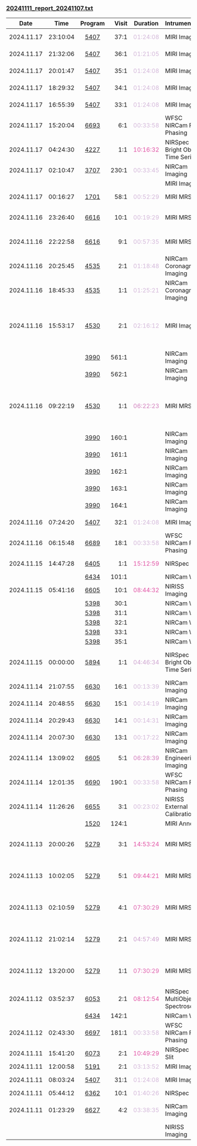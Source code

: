 

### <a href="https://www.stsci.edu/files/live/sites/www/files/home/jwst/science-execution/observing-schedules/_documents/20241111_report_20241107.txt" > 20241111_report_20241107.txt </a>

|  Date  |  Time   | Program | Visit | Duration | Intrument | Target | Keywords | 
| :----: | :-----: | :-----: | ----: | :------: | :-------- | :----- | :------- |
| 2024.11.17 | 23:10:04  | <a href="https://www.stsci.edu/jwst-program-info/program/?program=5407"> 5407 </a> |  37:1  |  <span style="color:#d4b9da;"> 01:24:08 </span>  | MIRI Imaging                          | GOODS-S_new_7                                |  Infrared sources                                 |
| 2024.11.17 | 21:32:06  | <a href="https://www.stsci.edu/jwst-program-info/program/?program=5407"> 5407 </a> |  36:1  |  <span style="color:#d4b9da;"> 01:21:05 </span>  | MIRI Imaging                          | GOODS-S_new_6                                |  Infrared sources                                 |
| 2024.11.17 | 20:01:47  | <a href="https://www.stsci.edu/jwst-program-info/program/?program=5407"> 5407 </a> |  35:1  |  <span style="color:#d4b9da;"> 01:24:08 </span>  | MIRI Imaging                          | GOODS-S_new_5                                |  Infrared sources                                 |
| 2024.11.17 | 18:29:32  | <a href="https://www.stsci.edu/jwst-program-info/program/?program=5407"> 5407 </a> |  34:1  |  <span style="color:#d4b9da;"> 01:24:08 </span>  | MIRI Imaging                          | GOODS-S_new_4                                |  Infrared sources                                 |
| 2024.11.17 | 16:55:39  | <a href="https://www.stsci.edu/jwst-program-info/program/?program=5407"> 5407 </a> |  33:1  |  <span style="color:#d4b9da;"> 01:24:08 </span>  | MIRI Imaging                          | GOODS-S_new_3                                |  Infrared sources                                 |
| 2024.11.17 | 15:20:04  | <a href="https://www.stsci.edu/jwst-program-info/program/?program=6693"> 6693 </a> |   6:1  |  <span style="color:#d4b9da;"> 00:33:58 </span>  | WFSC NIRCam Fine Phasing              | 2MASS-08535528+7034125                       |  Focus test                                       |
| 2024.11.17 | 04:24:30  | <a href="https://www.stsci.edu/jwst-program-info/program/?program=4227"> 4227 </a> |   1:1  |  <span style="color:#e155a6;"> 10:16:32 </span>  | NIRSpec Bright Object Time Series     | TOI-1899                                     |  Exoplanets                                       |
| 2024.11.17 | 02:10:47  | <a href="https://www.stsci.edu/jwst-program-info/program/?program=3707"> 3707 </a> | 230:1  |  <span style="color:#d4b9da;"> 00:33:45 </span>  | NIRCam Imaging                        | NGC1317                                      |  Spiral galaxies                                  |
|  |  |  |   |  |  MIRI Imaging                          | Coordinated Parallel  |   |
| 2024.11.17 | 00:16:27  | <a href="https://www.stsci.edu/jwst-program-info/program/?program=1701"> 1701 </a> |  58:1  |  <span style="color:#d4b9da;"> 00:52:29 </span>  | MIRI MRS IFU   | M-82-BKGD                                    |  Starburst galaxies                               |
| 2024.11.16 | 23:26:40  | <a href="https://www.stsci.edu/jwst-program-info/program/?program=6616"> 6616 </a> |  10:1  |  <span style="color:#d4b9da;"> 00:19:29 </span>  | MIRI MRS IFU   | Clean_North_CVZ_IMA_back                     |  Stray light test,  Telescope/sky background      |
| 2024.11.16 | 22:22:58  | <a href="https://www.stsci.edu/jwst-program-info/program/?program=6616"> 6616 </a> |   9:1  |  <span style="color:#d4b9da;"> 00:57:35 </span>  | MIRI MRS IFU   | Clean_North_CVZ_MRS                          |  Stray light test,  Telescope/sky background      |
| 2024.11.16 | 20:25:45  | <a href="https://www.stsci.edu/jwst-program-info/program/?program=4535"> 4535 </a> |   2:1  |  <span style="color:#d4b9da;"> 01:18:48 </span>  | NIRCam Coronagraphic Imaging          | HD-218396                                    |  Exoplanet Systems                                |
| 2024.11.16 | 18:45:33  | <a href="https://www.stsci.edu/jwst-program-info/program/?program=4535"> 4535 </a> |   1:1  |  <span style="color:#d4b9da;"> 01:25:21 </span>  | NIRCam Coronagraphic Imaging          | HD-218396                                    |  Exoplanet Systems                                |
| 2024.11.16 | 15:53:17  | <a href="https://www.stsci.edu/jwst-program-info/program/?program=4530"> 4530 </a> |   2:1  |  <span style="color:#d4b9da;"> 02:16:12 </span>  | MIRI Imaging                          | Gz9p3                                        |  Emission line galaxies,  High-redshift galaxies,  Primordial galaxies |
|  |  | <a href="https://www.stsci.edu/jwst-program-info/program/?program=3990"> 3990 </a> | 561:1  |  |  NIRCam Imaging                        | Pure Parallel  |   |
|  |  | <a href="https://www.stsci.edu/jwst-program-info/program/?program=3990"> 3990 </a> | 562:1  |  |  NIRCam Imaging                        | Pure Parallel  |   |
| 2024.11.16 | 09:22:19  | <a href="https://www.stsci.edu/jwst-program-info/program/?program=4530"> 4530 </a> |   1:1  |  <span style="color:#d282be;"> 06:22:23 </span>  | MIRI MRS IFU   | Gz9p3                                        |  Emission line galaxies,  High-redshift galaxies,  Primordial galaxies |
|  |  | <a href="https://www.stsci.edu/jwst-program-info/program/?program=3990"> 3990 </a> | 160:1  |  |  NIRCam Imaging                        | Pure Parallel  |   |
|  |  | <a href="https://www.stsci.edu/jwst-program-info/program/?program=3990"> 3990 </a> | 161:1  |  |  NIRCam Imaging                        | Pure Parallel  |   |
|  |  | <a href="https://www.stsci.edu/jwst-program-info/program/?program=3990"> 3990 </a> | 162:1  |  |  NIRCam Imaging                        | Pure Parallel  |   |
|  |  | <a href="https://www.stsci.edu/jwst-program-info/program/?program=3990"> 3990 </a> | 163:1  |  |  NIRCam Imaging                        | Pure Parallel  |   |
|  |  | <a href="https://www.stsci.edu/jwst-program-info/program/?program=3990"> 3990 </a> | 164:1  |  |  NIRCam Imaging                        | Pure Parallel  |   |
| 2024.11.16 | 07:24:20  | <a href="https://www.stsci.edu/jwst-program-info/program/?program=5407"> 5407 </a> |  32:1  |  <span style="color:#d4b9da;"> 01:24:08 </span>  | MIRI Imaging                          | GOODS-S_new_2                                |  Infrared sources                                 |
| 2024.11.16 | 06:15:48  | <a href="https://www.stsci.edu/jwst-program-info/program/?program=6689"> 6689 </a> |  18:1  |  <span style="color:#d4b9da;"> 00:33:58 </span>  | WFSC NIRCam Fine Phasing              | 2MASS-00165617-2605126                       |  Focus test                                       |
| 2024.11.15 | 14:47:28  | <a href="https://www.stsci.edu/jwst-program-info/program/?program=6405"> 6405 </a> |   1:1  |  <span style="color:#e155a6;"> 15:12:59 </span>  | NIRSpec IFU              | UNCOVER35602-Clumps                          |  Elliptical galaxies                              |
|  |  | <a href="https://www.stsci.edu/jwst-program-info/program/?program=6434"> 6434 </a> | 101:1  |  |  NIRCam WFSS  | Pure Parallel  |   |
| 2024.11.15 | 05:41:16  | <a href="https://www.stsci.edu/jwst-program-info/program/?program=6605"> 6605 </a> |  10:1  |  <span style="color:#e155a6;"> 08:44:32 </span>  | NIRISS Imaging                        | WDFS0122-30                                  |  White dwarfs                                     |
|  |  | <a href="https://www.stsci.edu/jwst-program-info/program/?program=5398"> 5398 </a> |  30:1  |  |  NIRCam WFSS  | Pure Parallel  |   |
|  |  | <a href="https://www.stsci.edu/jwst-program-info/program/?program=5398"> 5398 </a> |  31:1  |  |  NIRCam WFSS  | Pure Parallel  |   |
|  |  | <a href="https://www.stsci.edu/jwst-program-info/program/?program=5398"> 5398 </a> |  32:1  |  |  NIRCam WFSS  | Pure Parallel  |   |
|  |  | <a href="https://www.stsci.edu/jwst-program-info/program/?program=5398"> 5398 </a> |  33:1  |  |  NIRCam WFSS  | Pure Parallel  |   |
|  |  | <a href="https://www.stsci.edu/jwst-program-info/program/?program=5398"> 5398 </a> |  35:1  |  |  NIRCam WFSS  | Pure Parallel  |   |
| 2024.11.15 | 00:00:00  | <a href="https://www.stsci.edu/jwst-program-info/program/?program=5894"> 5894 </a> |   1:1  |  <span style="color:#cea5d0;"> 04:46:34 </span>  | NIRSpec Bright Object Time Series     | TOI-4010, TIC352520831                       |  Exoplanet Systems,  Exoplanets,  K dwarfs        |
| 2024.11.14 | 21:07:55  | <a href="https://www.stsci.edu/jwst-program-info/program/?program=6630"> 6630 </a> |  16:1  |  <span style="color:#d4b9da;"> 00:13:39 </span>  | NIRCam Imaging                        | C26202                                       |  G stars                                          |
| 2024.11.14 | 20:48:55  | <a href="https://www.stsci.edu/jwst-program-info/program/?program=6630"> 6630 </a> |  15:1  |  <span style="color:#d4b9da;"> 00:14:19 </span>  | NIRCam Imaging                        | C26202                                       |  G stars                                          |
| 2024.11.14 | 20:29:43  | <a href="https://www.stsci.edu/jwst-program-info/program/?program=6630"> 6630 </a> |  14:1  |  <span style="color:#d4b9da;"> 00:14:31 </span>  | NIRCam Imaging                        | C26202                                       |  G stars                                          |
| 2024.11.14 | 20:07:30  | <a href="https://www.stsci.edu/jwst-program-info/program/?program=6630"> 6630 </a> |  13:1  |  <span style="color:#d4b9da;"> 00:17:22 </span>  | NIRCam Imaging                        | C26202                                       |  G stars                                          |
| 2024.11.14 | 13:09:02  | <a href="https://www.stsci.edu/jwst-program-info/program/?program=6605"> 6605 </a> |   5:1  |  <span style="color:#d37fbd;"> 06:28:39 </span>  | NIRCam Engineering Imaging            | WDFS0122-30                                  |  White dwarfs                                     |
| 2024.11.14 | 12:01:35  | <a href="https://www.stsci.edu/jwst-program-info/program/?program=6690"> 6690 </a> | 190:1  |  <span style="color:#d4b9da;"> 00:33:58 </span>  | WFSC NIRCam Fine Phasing              | 2MASS-04365862-6904162                       |  Focus test                                       |
| 2024.11.14 | 11:26:26  | <a href="https://www.stsci.edu/jwst-program-info/program/?program=6655"> 6655 </a> |   3:1  |  <span style="color:#d4b9da;"> 00:23:02 </span>  | NIRISS External Calibration           | ASTROMETRIC-FIELD                            |  Astrometric                                      |
|  |  | <a href="https://www.stsci.edu/jwst-program-info/program/?program=1520"> 1520 </a> | 124:1  |  |  MIRI Anneal                           | Internal Calibration  |   |
| 2024.11.13 | 20:00:26  | <a href="https://www.stsci.edu/jwst-program-info/program/?program=5279"> 5279 </a> |   3:1  |  <span style="color:#e155a6;"> 14:53:24 </span>  | MIRI MRS IFU   | ASPECS-14, ASPECS-15                         |  Infrared galaxies,  Starburst galaxies           |
| 2024.11.13 | 10:02:05  | <a href="https://www.stsci.edu/jwst-program-info/program/?program=5279"> 5279 </a> |   5:1  |  <span style="color:#e155a6;"> 09:44:21 </span>  | MIRI MRS IFU   | ASPECS-11                                    |  Infrared galaxies,  Starburst galaxies           |
| 2024.11.13 | 02:10:59  | <a href="https://www.stsci.edu/jwst-program-info/program/?program=5279"> 5279 </a> |   4:1  |  <span style="color:#df64af;"> 07:30:29 </span>  | MIRI MRS IFU   | ASPECS-C20                                   |  Infrared galaxies,  Starburst galaxies           |
| 2024.11.12 | 21:02:14  | <a href="https://www.stsci.edu/jwst-program-info/program/?program=5279"> 5279 </a> |   2:1  |  <span style="color:#cda1ce;"> 04:57:49 </span>  | MIRI MRS IFU   | ASPECS-6-BKG                                 |  Infrared galaxies,  Starburst galaxies           |
| 2024.11.12 | 13:20:00  | <a href="https://www.stsci.edu/jwst-program-info/program/?program=5279"> 5279 </a> |   1:1  |  <span style="color:#df64af;"> 07:30:29 </span>  | MIRI MRS IFU   | ASPECS-6                                     |  Infrared galaxies,  Starburst galaxies           |
| 2024.11.12 | 03:52:37  | <a href="https://www.stsci.edu/jwst-program-info/program/?program=6053"> 6053 </a> |   2:1  |  <span style="color:#e155a6;"> 08:12:54 </span>  | NIRSpec MultiObject Spectroscopy      | msa_cat_plan1b_vfin                          |                                                   |
|  |  | <a href="https://www.stsci.edu/jwst-program-info/program/?program=6434"> 6434 </a> | 142:1  |  |  NIRCam WFSS  | Pure Parallel  |   |
| 2024.11.12 | 02:43:30  | <a href="https://www.stsci.edu/jwst-program-info/program/?program=6697"> 6697 </a> | 181:1  |  <span style="color:#d4b9da;"> 00:33:58 </span>  | WFSC NIRCam Fine Phasing              | 2MASS-21230682+0421316                       |  Focus test                                       |
| 2024.11.11 | 15:41:20  | <a href="https://www.stsci.edu/jwst-program-info/program/?program=6073"> 6073 </a> |   2:1  |  <span style="color:#e155a6;"> 10:49:29 </span>  | NIRSpec Fixed Slit       | RX_11027, ACQ_RX_11027                       |  High-redshift galaxies                           |
| 2024.11.11 | 12:00:58  | <a href="https://www.stsci.edu/jwst-program-info/program/?program=5191"> 5191 </a> |   2:1  |  <span style="color:#d4b9da;"> 03:13:52 </span>  | MIRI Imaging                          | TRAPPIST-1                                   |  M dwarfs                                         |
| 2024.11.11 | 08:03:24  | <a href="https://www.stsci.edu/jwst-program-info/program/?program=5407"> 5407 </a> |  31:1  |  <span style="color:#d4b9da;"> 01:24:08 </span>  | MIRI Imaging                          | GOODS-S_new_1                                |  Infrared sources                                 |
| 2024.11.11 | 05:44:12  | <a href="https://www.stsci.edu/jwst-program-info/program/?program=6362"> 6362 </a> |  10:1  |  <span style="color:#d4b9da;"> 01:40:26 </span>  | NIRSpec IFU              | HD-984                                       |  F stars                                          |
| 2024.11.11 | 01:23:29  | <a href="https://www.stsci.edu/jwst-program-info/program/?program=6627"> 6627 </a> |   4:2  |  <span style="color:#d4b9da;"> 03:38:35 </span>  | NIRCam Imaging                        | LMC-CAL-FIELD                                |  Astrometric,  Coronagraphic,  Photometric        |
|  |  |  |   |  |  NIRISS Imaging                        | Coordinated Parallel  |   |
